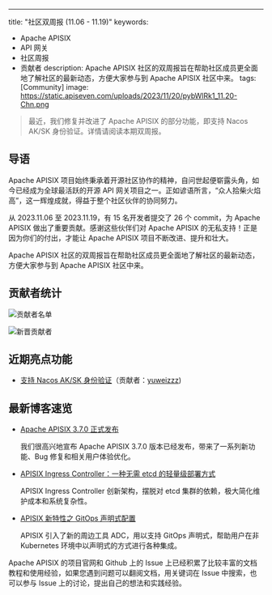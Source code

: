 ---
title: "社区双周报 (11.06 - 11.19)"
keywords: 
- Apache APISIX
- API 网关
- 社区周报
- 贡献者
description: Apache APISIX 社区的双周报旨在帮助社区成员更全面地了解社区的最新动态，方便大家参与到 Apache APISIX 社区中来。
tags: [Community]
image: https://static.apiseven.com/uploads/2023/11/20/pybWlRk1_11.20-Chn.png

> 最近，我们修复并改进了 Apache APISIX 的部分功能，即支持 Nacos AK/SK 身份验证。详情请阅读本期双周报。
<!--truncate-->

## 导语

Apache APISIX 项目始终秉承着开源社区协作的精神，自问世起便崭露头角，如今已经成为全球最活跃的开源 API 网关项目之一。正如谚语所言，“众人拾柴火焰高”，这一辉煌成就，得益于整个社区伙伴的协同努力。

从 2023.11.06 至 2023.11.19，有 15 名开发者提交了 26 个 commit，为 Apache APISIX 做出了重要贡献。感谢这些伙伴们对 Apache APISIX 的无私支持！正是因为你们的付出，才能让 Apache APISIX 项目不断改进、提升和壮大。

Apache APISIX 社区的双周报旨在帮助社区成员更全面地了解社区的最新动态，方便大家参与到 Apache APISIX 社区中来。

## 贡献者统计

![贡献者名单](https://static.apiseven.com/uploads/2023/11/20/j4c7LdeJ_11.20-Con.png)

![新晋贡献者](https://static.apiseven.com/uploads/2023/11/20/eaimWsfQ_11.20-New.png)

## 近期亮点功能

- [支持 Nacos AK/SK 身份验证](https://github.com/apache/apisix/pull/10445)（贡献者：[yuweizzz](https://github.com/yuweizzz))

## 最新博客速览

- [Apache APISIX 3.7.0 正式发布](https://apisix.apache.org/zh/blog/2023/11/21/release-apache-apisix-3.7.0/)

  我们很高兴地宣布 Apache APISIX 3.7.0 版本已经发布，带来了一系列新功能、Bug 修复和相关用户体验优化。

- [APISIX Ingress Controller：一种无需 etcd 的轻量级部署方式](https://apisix.apache.org/zh/blog/2023/10/18/ingress-apisix/)

  APISIX Ingress Controller 创新架构，摆脱对 etcd 集群的依赖，极大简化维护成本和系统复杂性。

- [APISIX 新特性之 GitOps 声明式配置](https://apisix.apache.org/zh/blog/2023/10/07/apisix-gitops-adc/)

  APISIX 引入了新的周边工具 ADC，用以支持 GitOps 声明式，帮助用户在非 Kubernetes 环境中以声明式的方式进行各种集成。

Apache APISIX 的项目官网和 Github 上的 Issue 上已经积累了比较丰富的文档教程和使用经验，如果您遇到问题可以翻阅文档，用关键词在 Issue 中搜索，也可以参与 Issue 上的讨论，提出自己的想法和实践经验。
